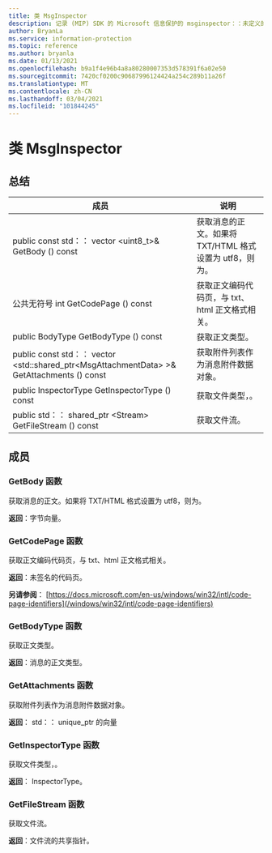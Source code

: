 ```yaml
---
title: 类 MsgInspector
description: 记录 (MIP) SDK 的 Microsoft 信息保护的 msginspector：：未定义的类。
author: BryanLa
ms.service: information-protection
ms.topic: reference
ms.author: bryanla
ms.date: 01/13/2021
ms.openlocfilehash: b9a1f4e96b4a8a80280007353d578391f6a02e50
ms.sourcegitcommit: 7420cf0200c90687996124424a254c289b11a26f
ms.translationtype: MT
ms.contentlocale: zh-CN
ms.lasthandoff: 03/04/2021
ms.locfileid: "101844245"
---
```

# <a name="class-msginspector"></a>类 MsgInspector 
  
## <a name="summary"></a>总结
 成员                        | 说明                                
--------------------------------|---------------------------------------------
public const std：： vector \<uint8_t\>& GetBody () const  |  获取消息的正文。如果将 TXT/HTML 格式设置为 utf8，则为。
公共无符号 int GetCodePage () const  |  获取正文编码代码页，与 txt、html 正文格式相关。
public BodyType GetBodyType () const  |  获取正文类型。
public const std：： vector \<std::shared_ptr\<MsgAttachmentData\> \>& GetAttachments () const  |  获取附件列表作为消息附件数据对象。
public InspectorType GetInspectorType () const  |  获取文件类型，。
public std：： shared_ptr \<Stream\> GetFileStream () const  |  获取文件流。
  
## <a name="members"></a>成员
  
### <a name="getbody-function"></a>GetBody 函数
获取消息的正文。如果将 TXT/HTML 格式设置为 utf8，则为。

  
**返回**：字节向量。
  
### <a name="getcodepage-function"></a>GetCodePage 函数
获取正文编码代码页，与 txt、html 正文格式相关。

  
**返回**：未签名的代码页。 
  
**另请参阅**： [https://docs.microsoft.com/en-us/windows/win32/intl/code-page-identifiers](/windows/win32/intl/code-page-identifiers)
  
### <a name="getbodytype-function"></a>GetBodyType 函数
获取正文类型。

  
**返回**：消息的正文类型。
  
### <a name="getattachments-function"></a>GetAttachments 函数
获取附件列表作为消息附件数据对象。

  
**返回**： std：： unique_ptr 的向量<MsgAttachmentData>
  
### <a name="getinspectortype-function"></a>GetInspectorType 函数
获取文件类型，。

  
**返回**： InspectorType。
  
### <a name="getfilestream-function"></a>GetFileStream 函数
获取文件流。

  
**返回**：文件流的共享指针。